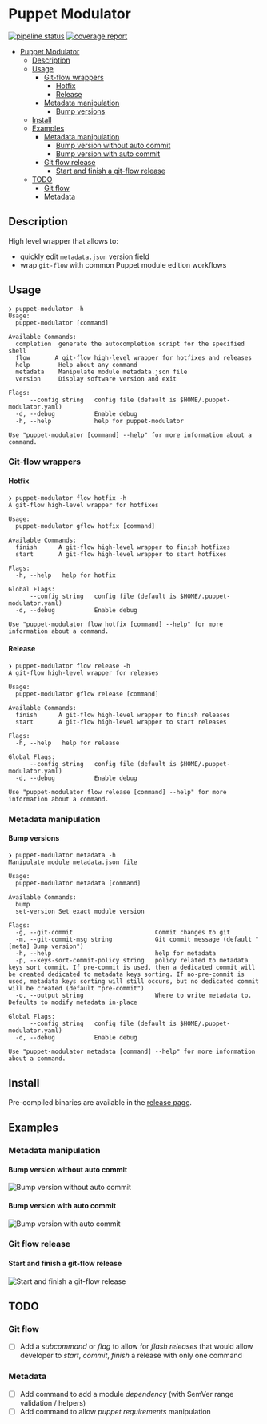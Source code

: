 # Puppet Modulator

[![pipeline status](https://gitlab.in2p3.fr/cc-in2p3-puppet-master-tools/puppet-modulator/badges/develop/pipeline.svg)](https://gitlab.in2p3.fr/cc-in2p3-puppet-master-tools/puppet-modulator/-/commits/develop)
[![coverage report](https://gitlab.in2p3.fr/cc-in2p3-puppet-master-tools/puppet-modulator/badges/develop/coverage.svg)](https://gitlab.in2p3.fr/cc-in2p3-puppet-master-tools/puppet-modulator/-/commits/develop)

- [Puppet Modulator](#puppet-modulator)
  - [Description](#description)
  - [Usage](#usage)
    - [Git-flow wrappers](#git-flow-wrappers)
      - [Hotfix](#hotfix)
      - [Release](#release)
    - [Metadata manipulation](#metadata-manipulation)
      - [Bump versions](#bump-versions)
  - [Install](#install)
  - [Examples](#examples)
    - [Metadata manipulation](#metadata-manipulation-1)
      - [Bump version without auto commit](#bump-version-without-auto-commit)
      - [Bump version with auto commit](#bump-version-with-auto-commit)
    - [Git flow release](#git-flow-release)
      - [Start and finish a git-flow release](#start-and-finish-a-git-flow-release)
  - [TODO](#todo)
    - [Git flow](#git-flow)
    - [Metadata](#metadata)

## Description

High level wrapper that allows to:
* quickly edit `metadata.json` version field
* wrap `git-flow` with common Puppet module edition workflows

## Usage

```
❯ puppet-modulator -h
Usage:
  puppet-modulator [command]

Available Commands:
  completion  generate the autocompletion script for the specified shell
  flow       A git-flow high-level wrapper for hotfixes and releases
  help        Help about any command
  metadata    Manipulate module metadata.json file
  version     Display software version and exit

Flags:
      --config string   config file (default is $HOME/.puppet-modulator.yaml)
  -d, --debug           Enable debug
  -h, --help            help for puppet-modulator

Use "puppet-modulator [command] --help" for more information about a command.
```

### Git-flow wrappers

#### Hotfix

```
❯ puppet-modulator flow hotfix -h
A git-flow high-level wrapper for hotfixes

Usage:
  puppet-modulator gflow hotfix [command]

Available Commands:
  finish      A git-flow high-level wrapper to finish hotfixes
  start       A git-flow high-level wrapper to start hotfixes

Flags:
  -h, --help   help for hotfix

Global Flags:
      --config string   config file (default is $HOME/.puppet-modulator.yaml)
  -d, --debug           Enable debug

Use "puppet-modulator flow hotfix [command] --help" for more information about a command.
```

#### Release

```
❯ puppet-modulator flow release -h
A git-flow high-level wrapper for releases

Usage:
  puppet-modulator gflow release [command]

Available Commands:
  finish      A git-flow high-level wrapper to finish releases
  start       A git-flow high-level wrapper to start releases

Flags:
  -h, --help   help for release

Global Flags:
      --config string   config file (default is $HOME/.puppet-modulator.yaml)
  -d, --debug           Enable debug

Use "puppet-modulator flow release [command] --help" for more information about a command.
```

### Metadata manipulation

#### Bump versions

```
❯ puppet-modulator metadata -h
Manipulate module metadata.json file

Usage:
  puppet-modulator metadata [command]

Available Commands:
  bump
  set-version Set exact module version

Flags:
  -g, --git-commit                       Commit changes to git
  -m, --git-commit-msg string            Git commit message (default "[meta] Bump version")
  -h, --help                             help for metadata
  -p, --keys-sort-commit-policy string   policy related to metadata keys sort commit. If pre-commit is used, then a dedicated commit will be created dedicated to metadata keys sorting. If no-pre-commit is used, metadata keys sorting will still occurs, but no dedicated commit will be created (default "pre-commit")
  -o, --output string                    Where to write metadata to. Defaults to modify metadata in-place

Global Flags:
      --config string   config file (default is $HOME/.puppet-modulator.yaml)
  -d, --debug           Enable debug

Use "puppet-modulator metadata [command] --help" for more information about a command.
```

## Install

Pre-compiled binaries are available in the [release page](https://gitlab.in2p3.fr/cc-in2p3-puppet-master-tools/puppet-modulator/-/releases).

## Examples

### Metadata manipulation

#### Bump version without auto commit

![Bump version without auto commit](doc/modulator_metadata_bump.gif)

#### Bump version with auto commit

![Bump version with auto commit](doc/modulator_metadata_bump_autocommit.gif)

### Git flow release

#### Start and finish a git-flow release

![Start and finish a git-flow release](doc/modulator_release_start_finish.gif)

## TODO

### Git flow

* [ ] Add a _subcommand_ or _flag_ to allow for _flash releases_ that would allow developer to _start_, _commit_, _finish_ a release with only one command

### Metadata

* [ ] Add command to add a module _dependency_ (with SemVer range validation / helpers)
* [ ] Add command to allow _puppet requirements_ manipulation
